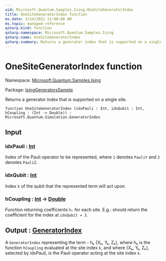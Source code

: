 ```yaml
---
uid: Microsoft.Quantum.Samples.Ising.OneSiteGeneratorIndex
title: OneSiteGeneratorIndex function
ms.date: 3/24/2021 12:00:00 AM
ms.topic: managed-reference
qsharp.kind: function
qsharp.namespace: Microsoft.Quantum.Samples.Ising
qsharp.name: OneSiteGeneratorIndex
qsharp.summary: Returns a generator index that is supported on a single site.
---
```


# OneSiteGeneratorIndex function

Namespace: [Microsoft.Quantum.Samples.Ising](xref:Microsoft.Quantum.Samples.Ising)

Package: [IsingGeneratorsSample](https://nuget.org/packages/IsingGeneratorsSample)


Returns a generator index that is supported on a single site.

```qsharp
function OneSiteGeneratorIndex (idxPauli : Int, idxQubit : Int, hCoupling : (Int -> Double)) : Microsoft.Quantum.Simulation.GeneratorIndex
```


## Input

### idxPauli : [Int](xref:microsoft.quantum.lang-ref.int)

Index of the Pauli operator to be represented, where `1` denotes`PauliY` and `3` denotes `PauliZ`.


### idxQubit : [Int](xref:microsoft.quantum.lang-ref.int)

Index `k` of the qubit that the represented term will act upon.


### hCoupling : [Int](xref:microsoft.quantum.lang-ref.int) -> [Double](xref:microsoft.quantum.lang-ref.double)

Function returning coefficients `hₖ` for each site. E.g.:should return the coefficient for the index at `idxQubit = 3`.



## Output : [GeneratorIndex](xref:Microsoft.Quantum.Simulation.GeneratorIndex)

A `GeneratorIndex` representing the term - hₖ {Xₖ, Yₖ, Zₖ}, where hₖ is thefunction `hCoupling` evaluated at the site index `k`, and where{Xₖ, Yₖ, Zₖ}, selected by idxPauli, is the Pauli operator acting at thesite index `k`.